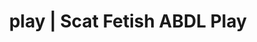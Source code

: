 ---
categories:
- Real Couples
- E-Girl Erotica
- Erotic Audiobooks
- Ethical Porn
- Gothic Erotica
image: /assets/images/1747714217518.jpg
layout: post
schema:
  description: Premium adult content featuring Scat Fetish, ABDL Play. High-quality
    images with erotic themes.
  keywords:
  - Mindful Kink
  - ABDL Play
  - Scat Fetish
  - Lingerie Art
  - Digital Dominance
  - Spiritual Kink
  - Fantasy Kink
  name: 1747714217518 | Scat Fetish ABDL Play
  type: VisualArtwork
seo:
  description: Featured content with sensual Scat Fetish, ABDL Play. HD images available.
  keywords: Scat Fetish, ABDL Play
  og_image: /assets/images/1747714217518.jpg
  schema_type: VisualArtwork
tags:
- '#play'
- Scat Fetish
- ABDL Play
title: play | Scat Fetish ABDL Play
---